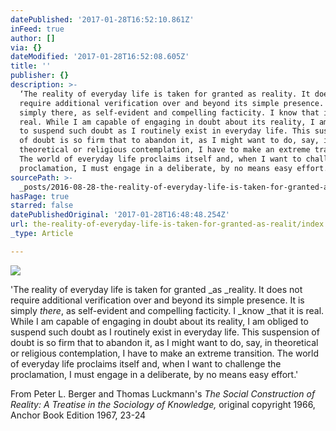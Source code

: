 ```yaml
---
datePublished: '2017-01-28T16:52:10.861Z'
inFeed: true
author: []
via: {}
dateModified: '2017-01-28T16:52:08.605Z'
title: ''
publisher: {}
description: >-
  ‘The reality of everyday life is taken for granted as reality. It does not
  require additional verification over and beyond its simple presence. It is
  simply there, as self-evident and compelling facticity. I know that it is
  real. While I am capable of engaging in doubt about its reality, I am obliged
  to suspend such doubt as I routinely exist in everyday life. This suspension
  of doubt is so firm that to abandon it, as I might want to do, say, in
  theoretical or religious contemplation, I have to make an extreme transition.
  The world of everyday life proclaims itself and, when I want to challenge the
  proclamation, I must engage in a deliberate, by no means easy effort.’
sourcePath: >-
  _posts/2016-08-28-the-reality-of-everyday-life-is-taken-for-granted-as-realit.md
hasPage: true
starred: false
datePublishedOriginal: '2017-01-28T16:48:48.254Z'
url: the-reality-of-everyday-life-is-taken-for-granted-as-realit/index.html
_type: Article

---
```

![](https://the-grid-user-content.s3-us-west-2.amazonaws.com/83b93c2e-7331-4837-904f-483345f1e387.jpg)

'The reality of everyday life is taken for granted _as _reality. It does not require additional verification over and beyond its simple presence. It is simply _there_, as self-evident and compelling facticity. I _know _that it is real. While I am capable of engaging in doubt about its reality, I am obliged to suspend such doubt as I routinely exist in everyday life. This suspension of doubt is so firm that to abandon it, as I might want to do, say, in theoretical or religious contemplation, I have to make an extreme transition. The world of everyday life proclaims itself and, when I want to challenge the proclamation, I must engage in a deliberate, by no means easy effort.'

From Peter L. Berger and Thomas Luckmann's _The Social Construction of Reality: A Treatise in the Sociology of Knowledge,_ original copyright 1966, Anchor Book Edition 1967, 23-24
